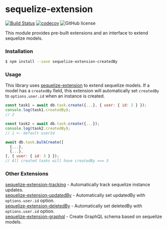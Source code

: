 # sequelize-extension

[![Build Status](https://travis-ci.org/gcmarques/sequelize-extension-createdBy.svg?branch=master)](https://travis-ci.org/gcmarques/sequelize-extension-createdBy)
[![codecov](https://codecov.io/gh/gcmarques/sequelize-extension-createdBy/branch/master/graph/badge.svg)](https://codecov.io/gh/gcmarques/sequelize-extension-createdBy)
![GitHub license](https://img.shields.io/github/license/gcmarques/sequelize-extension-createdBy.svg)

This module provides pre-built extensions and an interface to extend sequelize models.

### Installation
```bash
$ npm install --save sequelize-extension-createdBy
```

### Usage

This library uses [sequelize-extension](https://www.npmjs.com/package/sequelize-extension) to extend sequelize models. If a model has a `createdBy` field, this extension will automatically set `createdBy` to `options.user.id` when an instance is created.
```javascript
const task1 = await db.task.create({...}, { user: { id: 2 } });
console.log(task1.createdBy);
// 2

const task2 = await db.task.create({...});
console.log(task2.createdBy);
// 1 <- default userId

await db.task.bulkCreate([
  {...},
  {...},
], { user: { id: 3 } });
// All created tasks will have createdBy === 3
```

### Other Extensions
[sequelize-extension-tracking](https://www.npmjs.com/package/sequelize-extension-tracking) - Automatically track sequelize instance updates.\
[sequelize-extension-updatedBy](https://www.npmjs.com/package/sequelize-extension-updatedBy) - Automatically set updatedBy with `options.user.id` option.\
[sequelize-extension-deletedBy](https://www.npmjs.com/package/sequelize-extension-deletedBy) - Automatically set deletedBy with `options.user.id` option.\
[sequelize-extension-graphql](https://www.npmjs.com/package/sequelize-extension-graphql) - Create GraphQL schema based on sequelize models.